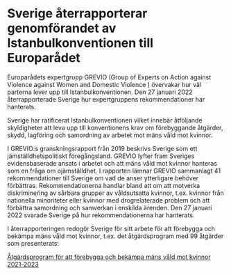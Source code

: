 # Sverige återrapporterar genomförandet av Istanbulkonventionen till Europarådet

Europarådets expertgrupp GREVIO (Group of Experts on Action against Violence against Women and Domestic Violence ) övervakar hur väl parterna lever upp till Istanbulkonventionen. Den 27 januari 2022 återrapporterade Sverige hur expertgruppens rekommendationer har hanterats.


Sverige har ratificerat Istanbulkonventionen vilket innebär åtföljande skyldigheter att leva upp till konventionens krav om förebyggande åtgärder, skydd, lagföring och samordning av arbetet mot mäns våld mot kvinnor.

I GREVIO:s granskningsrapport från 2019 beskrivs Sverige som ett jämställdhetspolitiskt föregångsland. GREVIO lyfter fram Sveriges evidensbaserade ansats i arbetet och att mäns våld mot kvinnor hanteras som en fråga om ojämställdhet. I rapporten lämnar GREVIO sammanlagt 41 rekommendationer till Sverige om vad de anser ytterligare behöver förbättras. Rekommendationerna handlar bland att om att motverka diskriminering av sårbara grupper av våldsutsatta kvinnor, t.ex. kvinnor från nationella minoriteter eller kvinnor med drogrelaterade problem och att förbättra samordning och samverkan i enskilda ärenden. Den 27 januari 2022 svarade Sverige på hur rekommendationerna har hanterats.

I återrapporteringen redogör Sverige för sitt arbete för att förebygga och bekämpa mäns våld mot kvinnor, t.ex. det åtgärdsprogram med 99 åtgärder som presenterats:

 [Åtgärdsprogram för att förebygga och bekämpa mäns våld mot kvinnor 2021\-2023](/informationsmaterial/2021/12/atgardsprogram-for-att-forebygga-och-bekampa-mans-vald-mot-kvinnor-2021-2023/)
